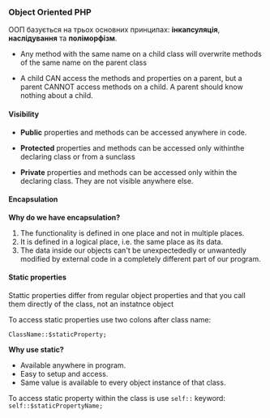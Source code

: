 ### Object Oriented PHP

ООП базується на трьох основних принципах: **інкапсуляція**, **наслідування** та **поліморфізм**.

- Any method with the same name on a child class will overwrite
methods of the same name on the parent class

- A child CAN access the methods and properties on a parent, but a parent CANNOT access methods on a child. A parent should know nothing about a child.

#### Visibility

* **Public** properties and methods can be accessed anywhere in code.

* **Protected** properties and methods can be accessed only withinthe declaring class or from a sunclass

* **Private** properties and methods can be accessed only within the declaring class. They are not visible anywhere else.

#### Encapsulation

**Why do we have encapsulation?**

1. The functionality is defined in one place and not in multiple places.
2. It is defined in a logical place, i.e. the same place as its data.
3. The data inside our objects can't be unexpectededly or unwantedly 
modified by external code in a completely different part of our program.

#### Static properties

Stattic properties differ from regular object properties and
that you call them directly of the class, not an instatnce object

To access static properties use two colons after class name:

    ClassName::$staticProperty;

**Why use static?**

- Available anywhere in program.
- Easy to setup and access.
- Same value is available to every object instance of that class.

To access static property within the class is use `self::` keyword:
    `self::$staticPropertyName;`